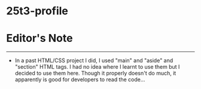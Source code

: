 # 25t3-profile

# Editor's Note
---
- In a past HTML/CSS project I did, I used "main" and "aside" and "section" HTML tags. I had no idea where I learnt to use them but I decided to use them here. Though it properly doesn't do much, it apparently is good for developers to read the code...